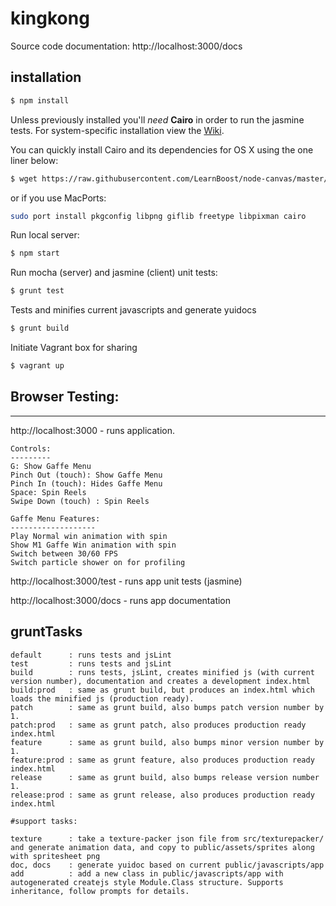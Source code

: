 # kingkong

Source code documentation: http://localhost:3000/docs


installation
------------

```sh
$ npm install
```

Unless previously installed you'll _need_ __Cairo__ in order to run the jasmine tests. For system-specific installation view the [Wiki](https://github.com/LearnBoost/node-canvas/wiki/_pages).

You can quickly install Cairo and its dependencies for OS X using the one liner below:

```sh
$ wget https://raw.githubusercontent.com/LearnBoost/node-canvas/master/install -O - | sh
```

or if you use MacPorts:

```sh
sudo port install pkgconfig libpng giflib freetype libpixman cairo
```

Run local server:

```sh
$ npm start
```

Run mocha (server) and jasmine (client) unit tests:
```sh
$ grunt test
```

Tests and minifies current javascripts and generate yuidocs
```sh
$ grunt build
```

Initiate Vagrant box for sharing
```sh
$ vagrant up
```

## Browser Testing:
------------------
http://localhost:3000 - runs application.

    Controls:
    ---------
    G: Show Gaffe Menu
    Pinch Out (touch): Show Gaffe Menu
    Pinch In (touch): Hides Gaffe Menu
    Space: Spin Reels
    Swipe Down (touch) : Spin Reels

    Gaffe Menu Features:
    -------------------
    Play Normal win animation with spin
    Show M1 Gaffe Win animation with spin
    Switch between 30/60 FPS
    Switch particle shower on for profiling



http://localhost:3000/test - runs app unit tests (jasmine)

http://localhost:3000/docs - runs app documentation


## gruntTasks

    default      : runs tests and jsLint
    test         : runs tests and jsLint
    build        : runs tests, jsLint, creates minified js (with current version number), documentation and creates a development index.html
	build:prod   : same as grunt build, but produces an index.html which loads the minified js (production ready).
	patch        : same as grunt build, also bumps patch version number by 1.
	patch:prod   : same as grunt patch, also produces production ready index.html
	feature      : same as grunt build, also bumps minor version number by 1.
	feature:prod : same as grunt feature, also produces production ready index.html
	release      : same as grunt build, also bumps release version number 1.
	release:prod : same as grunt release, also produces production ready index.html

	#support tasks:

	texture      : take a texture-packer json file from src/texturepacker/ and generate animation data, and copy to public/assets/sprites along with spritesheet png
	doc, docs    : generate yuidoc based on current public/javascripts/app
	add          : add a new class in public/javascripts/app with autogenerated createjs style Module.Class structure. Supports inheritance, follow prompts for details.
